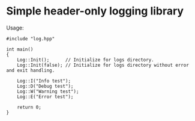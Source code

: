 # Simple header-only logging library

Usage:

```
#include "log.hpp"

int main()
{
	Log::Init();      // Initialize for logs directory.
	Log::Init(false); // Initialize for logs directory without error and exit handling.

	Log::I("Info test");
	Log::D("Debug test");
	Log::W("Warning test");
	Log::E("Error test");

	return 0;
}
```

